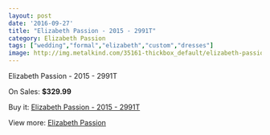 ```yaml
---
layout: post
date: '2016-09-27'
title: "Elizabeth Passion - 2015 - 2991T"
category: Elizabeth Passion
tags: ["wedding","formal","elizabeth","custom","dresses"]
image: http://img.metalkind.com/35161-thickbox_default/elizabeth-passion-2015-2991t.jpg
---
```

Elizabeth Passion - 2015 - 2991T

On Sales: **$329.99**
<a href="https://www.metalkind.com/en/elizabeth-passion/11330-elizabeth-passion-2015-2991t.html"><amp-img layout="responsive" width="600" height="600" src="//img.metalkind.com/35161-thickbox_default/elizabeth-passion-2015-2991t.jpg" alt="Elizabeth Passion - 2015 - 2991T 0" /></a>

Buy it: [Elizabeth Passion - 2015 - 2991T](https://www.metalkind.com/en/elizabeth-passion/11330-elizabeth-passion-2015-2991t.html "Elizabeth Passion - 2015 - 2991T")

View more: [Elizabeth Passion](https://www.metalkind.com/en/43-elizabeth-passion "Elizabeth Passion")